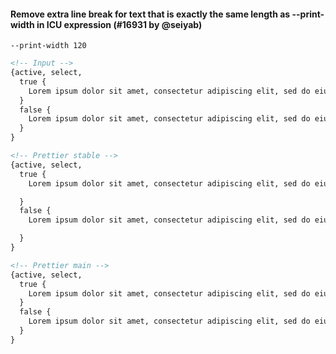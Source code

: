 #### Remove extra line break for text that is exactly the same length as --print-width in ICU expression (#16931 by @seiyab)

`--print-width 120`

<!-- prettier-ignore -->
```html
<!-- Input -->
{active, select,
  true {
    Lorem ipsum dolor sit amet, consectetur adipiscing elit, sed do eiusmod tempor incididunt ut labore et dolore magnaa
  }
  false {
    Lorem ipsum dolor sit amet, consectetur adipiscing elit, sed do eiusmod tempor incididunt ut labore et dolore magnaa
  }
}

<!-- Prettier stable -->
{active, select,
  true {
    Lorem ipsum dolor sit amet, consectetur adipiscing elit, sed do eiusmod tempor incididunt ut labore et dolore magnaa

  }
  false {
    Lorem ipsum dolor sit amet, consectetur adipiscing elit, sed do eiusmod tempor incididunt ut labore et dolore magnaa

  }
}

<!-- Prettier main -->
{active, select,
  true {
    Lorem ipsum dolor sit amet, consectetur adipiscing elit, sed do eiusmod tempor incididunt ut labore et dolore magnaa
  }
  false {
    Lorem ipsum dolor sit amet, consectetur adipiscing elit, sed do eiusmod tempor incididunt ut labore et dolore magnaa
  }
}
```
